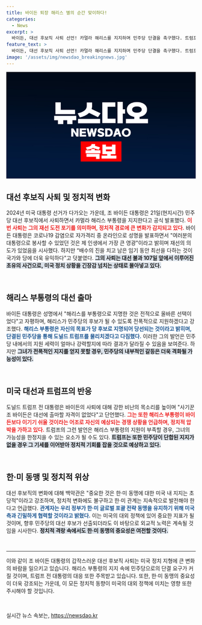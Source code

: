 ```yaml
---
title: 바이든 퇴장 해리스 별의 순간 맞이하다!
categories:
  - News
excerpt: >
  바이든, 대선 후보직 사퇴 선언! 카멀라 해리스를 지지하며 민주당 단결을 촉구했다. 트럼프는 해리스 이기기 더 쉬울 것이라며 반박. 미국 대선의 격랑 속에서 변화를 예고한다!
feature_text: >
  바이든, 대선 후보직 사퇴 선언! 카멀라 해리스를 지지하며 민주당 단결을 촉구했다. 트럼프는 해리스 이기기 더 쉬울 것이라며 반박. 미국 대선의 격랑 속에서 변화를 예고한다!
image: '/assets/img/newsdao_breakingnews.jpg'
---
```


<p><img src="/assets/img/newsdao_breakingnews.jpg" alt="ranknews 속보" /></p>

<h2 data-ke-size="size26">대선 후보직 사퇴 및 정치적 변화</h2>

<p data-ke-size="size16">2024년 미국 대통령 선거가 다가오는 가운데, 조 바이든 대통령은 21일(현지시간) 민주당 대선 후보직에서 사퇴하면서 카멀라 해리스 부통령을 지지한다고 공식 발표했다. <b><span style="color: #ee2323;">이번 사퇴는 그의 재선 도전 포기를 의미하며, 정치적 경로에 큰 변화가 감지되고 있다.</span></b> 바이든 대통령은 코로나19 감염으로 자가격리 중 온라인으로 성명을 발표하면서 "여러분의 대통령으로 봉사할 수 있었던 것은 제 인생에서 가장 큰 영광"이라고 밝히며 재선의 의도가 있었음을 시사했다. 하지만 “배수의 진을 치고 남은 임기 동안 최선을 다하는 것이 국가와 당에 더욱 유익하다"고 덧붙였다. <b><span style="background-color: #21538527;">그의 사퇴는 대선 불과 107일 앞에서 이루어진 초유의 사건으로, 미국 정치 상황을 긴장감 넘치는 상태로 몰아넣고 있다.</span></b></p>

<p data-ke-size="size16">&nbsp;</p>

<h2 data-ke-size="size26">해리스 부통령의 대선 출마</h2>

<p data-ke-size="size16">바이든 대통령은 성명에서 "해리스를 부통령으로 지명한 것은 전적으로 올바른 선택이었다"고 자평하며, 해리스가 민주당의 후보가 될 수 있도록 전폭적으로 지원하겠다고 강조했다. <b><span style="color: #1a5490;">해리스 부통령은 자신의 목표가 당 후보로 지명되어 당선되는 것이라고 밝히며, 단결된 민주당을 통해 도널드 트럼프를 물리치겠다고 다짐했다.</span></b> 이러한 그의 발언은 민주당 내에서의 지원 세력이 얼마나 강력할지에 따라 결과가 달라질 수 있음을 보여준다. 하지만 <b><span style="background-color: #21538527;">그녀가 전폭적인 지지를 얻지 못할 경우, 민주당의 내부적인 갈등은 더욱 격화될 가능성이 있다.</span></b></p>

<p data-ke-size="size16">&nbsp;</p>

<h2 data-ke-size="size26">미국 대선과 트럼프의 반응</h2>

<p data-ke-size="size16">도널드 트럼프 전 대통령은 바이든의 사퇴에 대해 강한 비난의 목소리를 높이며 "사기꾼 조 바이든은 대선에 출마할 자격이 없었다"고 단언했다. <b><span style="color: #ee2323;">그는 또한 해리스 부통령이 바이든보다 이기기 쉬울 것이라는 어조로 자신의 예상되는 경쟁 상황을 언급하며, 정치적 압박을 가하고 있다.</span></b> 트럼프의 그런 발언은 해리스 부통령의 지원이 부족할 경우, 그녀의 가능성을 한정지을 수 있는 요소가 될 수도 있다. <b><span style="background-color: #21538527;">트럼프는 또한 민주당이 단합된 지지가 없을 경우 그 기세를 이어받아 정치적 기회를 잡을 것으로 예상하고 있다.</span></b></p>

<p data-ke-size="size16">&nbsp;</p>

<h2 data-ke-size="size26">한·미 동맹 및 정치적 위상</h2>

<p data-ke-size="size16">대선 후보직의 변화에 대해 백악관은 "중요한 것은 한·미 동맹에 대한 미국 내 지지는 초당적"이라고 강조하며, 정치적 변화에도 불구하고 한·미 관계는 지속적으로 발전해야 한다고 언급했다. <b><span style="color: #1a5490;">관계자는 우리 정부가 한·미 글로벌 포괄 전략 동맹을 유지하기 위해 미국 측과 긴밀하게 협력할 것이라고 밝혔다.</span></b> 이는 미국의 대외 정책에 있어 중요한 지표가 될 것이며, 향후 민주당의 대선 후보가 선출되더라도 이 바탕으로 외교적 노력은 계속될 것임을 시사한다. <b><span style="background-color: #21538527;">정치적 격랑 속에서도 한·미 동맹의 중요성은 여전할 것이다.</span></b></p>

<p data-ke-size="size16">&nbsp;</p>

<hr/>

<p data-ke-size="size16">이와 같이 조 바이든 대통령의 갑작스러운 대선 후보직 사퇴는 미국 정치 지형에 큰 변화의 바람을 일으키고 있습니다. 해리스 부통령의 지지 속에 민주당으로의 단결 요구가 커질 것이며, 트럼프 전 대통령의 대응 또한 주목받고 있습니다. 또한, 한·미 동맹의 중요성이 더욱 강조되는 가운데, 이 모든 정치적 동향이 미국의 대외 정책에 미치는 영향 또한 주시해야 할 것입니다.</p>

<p data-ke-size="size16">&nbsp;</p>
실시간 뉴스 속보는, <a href="https://newsdao.kr" rel="dofollow">https://newsdao.kr</a>


